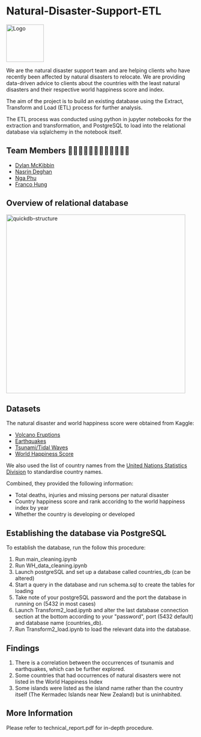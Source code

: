 # Natural-Disaster-Support-ETL

<img width="100" heighth="100" alt="Logo " src="https://user-images.githubusercontent.com/85002751/213645631-bce014a2-8eed-4d84-ae93-fedaa6227ee7.jpg">

We are the natural disaster support team and are helping clients who have recently been affected by natural disasters to relocate. 
We are providing data-driven advice to clients about the countries with the least natural disasters and their respective world happiness score and index.

The aim of the project is to build an existing database using the Extract, Transform and Load (ETL) process for further analysis.

The ETL process was conducted using python in jupyter notebooks for the extraction and transformation, and PostgreSQL to load into the relational database via sqlalchemy in the notebook itself.

## Team Members  👨🏻‍💻👩🏻‍💻👩🏻‍💻👩🏻‍💻

- [Dylan McKibbin](https://github.com/macadyls)
- [Nasrin Deghan](https://github.com/DehghanNasrin)
- [Nga Phu](https://github.com/nkphu)
- [Franco Hung](https://github.com/Franco1230)

## Overview of relational database

<img width="477" alt="quickdb-structure" src="https://user-images.githubusercontent.com/85002751/213648189-890b20fb-9564-456e-a4e3-63c6fe606949.png">

## Datasets

The natural disaster and world happiness score were obtained from Kaggle:
- [Volcano Eruptions](https://www.kaggle.com/texasdave/volcano-eruptions/version/2)
- [Earthquakes](https://www.kaggle.com/mohitkr05/global-significant-earthquake-database-from-2150bc)
- [Tsunami/Tidal Waves](https://www.kaggle.com/andrewmvd/tsunami-dataset)
- [World Happiness Score](https://www.kaggle.com/unsdsn/world-happiness)

We also used the list of country names from the [United Nations Statistics Division](https://unstats.un.org/unsd/methodology/m49/overview/) to standardise country names.

Combined, they provided the following information:
- Total deaths, injuries and missing persons per natural disaster
- Country happiness score and rank accoridng to the world happiness index by year
- Whether the country is developing or developed

## Establishing the database via PostgreSQL

To establish the database, run the follow this procedure:

1. Run main_cleaning.ipynb
2. Run WH_data_cleaning.ipynb
3. Launch postgreSQL and set up a database called countries_db (can be altered)
4. Start a query in the database and run schema.sql to create the tables for loading
5. Take note of your postgreSQL password and the port the database in running on (5432 in most cases)
6. Launch Transform2_load.ipynb and alter the last database connection section at the bottom according to your "password", port (5432 default) and database name (countries_db).
7. Run Transform2_load.ipynb to load the relevant data into the database.

## Findings
1. There is a correlation between the occurrences of tsunamis and earthquakes, which can
be further explored.
2. Some countries that had occurrences of natural disasters were not listed in the World
Happiness Index
3. Some islands were listed as the island name rather than the country itself (The
Kermadec Islands near New Zealand) but is uninhabited.


## More Information

Please refer to technical_report.pdf for in-depth procedure.
